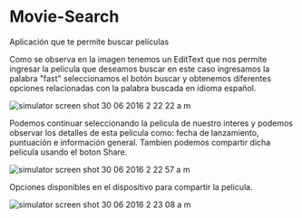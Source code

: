 # Movie-Search
Aplicación que te permite buscar películas 

Como se observa en la imagen tenemos un EditText que nos permite ingresar la película que deseamos buscar en este caso ingresamos la palabra "fast" seleccionamos el botón buscar y obtenemos diferentes opciones relacionadas con la palabra buscada en idioma español.

![simulator screen shot 30 06 2016 2 22 22 a m](https://cloud.githubusercontent.com/assets/6970907/16480051/b21da3d4-3e69-11e6-9a55-c823847a2e51.png)

Podemos continuar seleccionando la pelicula de nuestro interes y podemos observar los detalles de esta pelicula como: fecha de lanzamiento, puntuación e información general. Tambien podemos compartir dicha pelicula usando el boton Share. 

![simulator screen shot 30 06 2016 2 22 57 a m](https://cloud.githubusercontent.com/assets/6970907/16480054/b6913764-3e69-11e6-9925-7473660565f5.png)

Opciones disponibles en el dispositivo para compartir la pelicula.

![simulator screen shot 30 06 2016 2 23 08 a m](https://cloud.githubusercontent.com/assets/6970907/16480060/b945fcc4-3e69-11e6-997f-76f9584e331d.png)

